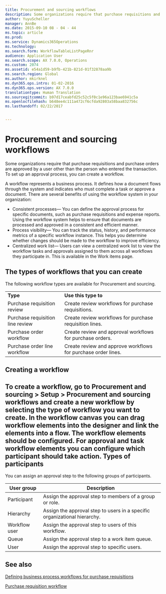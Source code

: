 ```yaml
---
title: Procurement and sourcing workflows
description: Some organizations require that purchase requisitions and purchase orders are approved by a user other than the person who entered the transaction. To set up an approval process, you can create a workflow.
author: YuyuScheller
manager: AnnBe
ms.date: 2015-09-10 08 - 04 - 44
ms.topic: article
ms.prod: 
ms.service: Dynamics365Operations
ms.technology: 
ms.search.form: WorkflowTableListPageRnr
audience: Application User
ms.search.scope: AX 7.0.0, Operations
ms.custom: 2074
ms.assetid: e54a1d59-b9fb-421b-821d-01f32878aa9b
ms.search.region: Global
ms.author: mkirknel
ms.dyn365.ops.intro: 01-02-2016
ms.dyn365.ops.version: AX 7.0.0
translationtype: Human Translation
ms.sourcegitcommit: b97d17ceabfd25c52c5f0c1e96a123bae6941c5a
ms.openlocfilehash: b648ee4c111a472cf6cfda92803a58baa832756c
ms.lasthandoff: 02/22/2017


---
```


# <a name="procurement-and-sourcing-workflows"></a>Procurement and sourcing workflows

Some organizations require that purchase requisitions and purchase orders are approved by a user other than the person who entered the transaction. To set up an approval process, you can create a workflow.

A workflow represents a business process. It defines how a document flows through the system and indicates who must complete a task or approve a document. There are several benefits of using the workflow system in your organization:
-   Consistent processes— You can define the approval process for specific documents, such as purchase requisitions and expense reports. Using the workflow system helps to ensure that documents are processed and approved in a consistent and efficient manner.
-   Process visibility— You can track the status, history, and performance metrics of a specific workflow instance. This helps you determine whether changes should be made to the workflow to improve efficiency.
-   Centralized work list— Users can view a centralized work list to view the workflow tasks and approvals assigned to them across all workflows they participate in. This is available in the Work items page.

## <a name="the-types-of-workflows-that-you-can-create"></a>The types of workflows that you can create
The following workflow types are available for Procurement and sourcing.

|                                  |                                                               |
|----------------------------------|---------------------------------------------------------------|
| **Type**                         | **Use this type to**                                          |
| Purchase requisition review      | Create review workflows for purchase requisitions.            |
| Purchase requisition line review | Create review workflows for purchase requisition lines.       |
| Purchase order workflow          | Create review and approval workflows for purchase orders.     |
| Purchase order line workflow     | Create review and approve workflows for purchase order lines. |

## <a name="creating-a-workflow"></a>Creating a workflow
To create a workflow, go to Procurement and sourcing &gt; Setup &gt; Procurement and sourcing workflows and create a new workflow by selecting the type of workflow you want to create. In the workflow canvas you can drag workflow elements into the designer and link the elements into a flow. The workflow elements should be configured. For approval and task workflow elements you can configure which participant should take action.
Types of participants
----------------------

You can assign an approval step to the following groups of participants.

| User group    | Description                                                               |
|---------------|---------------------------------------------------------------------------|
| Participant   | Assign the approval step to members of a group or role.                   |
| Hierarchy     | Assign the approval step to users in a specific organizational hierarchy. |
| Workflow user | Assign the approval step to users of this workflow.                       |
| Queue         | Assign the approval step to a work item queue.                            |
| User          | Assign the approval step to specific users.                               |



<a name="see-also"></a>See also
--------

[Defining business process workflows for purchase requisitions](https://mbs.microsoft.com/customersource/Global/AX/learning/documentation/white-papers/Defining_business_process_workflows_for_purchase_requisitions)

[Purchase requisition workflow](purchase-requisitions-workflow.md)



